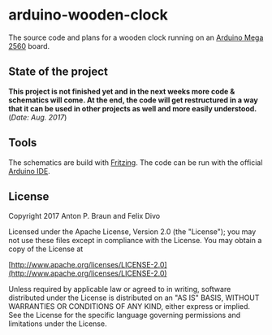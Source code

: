 # arduino-wooden-clock

The source code and plans for a wooden clock running on an [Arduino Mega 2560](https://store.arduino.cc/arduino-mega-2560-rev3) board.

## State of the project
**This project is not finished yet and in the next weeks more code & schematics will come. At the end, the code will get restructured in a way that it can be used in other projects as well and more easily understood.** (_Date: Aug. 2017_)

## Tools

The schematics are build with [Fritzing](http://fritzing.org/). 
The code can be run with the official [Arduino IDE](https://www.arduino.cc/en/Main/Software). 

## License

Copyright 2017 Anton P. Braun and Felix Divo

Licensed under the Apache License, Version 2.0 (the "License");
you may not use these files except in compliance with the License.
You may obtain a copy of the License at

[http://www.apache.org/licenses/LICENSE-2.0](http://www.apache.org/licenses/LICENSE-2.0)

Unless required by applicable law or agreed to in writing, software
distributed under the License is distributed on an "AS IS" BASIS,
WITHOUT WARRANTIES OR CONDITIONS OF ANY KIND, either express or implied.
See the License for the specific language governing permissions and
limitations under the License.
